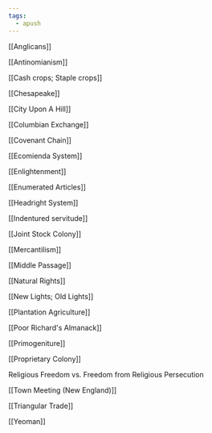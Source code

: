 ```yaml
---
tags:
  - apush
---
```

[[Anglicans]]

[[Antinomianism]]

[[Cash crops; Staple crops]]

[[Chesapeake]]

[[City Upon A Hill]]

[[Columbian Exchange]]

[[Covenant Chain]]

[[Ecomienda System]]

[[Enlightenment]]

[[Enumerated Articles]]

[[Headright System]]

[[Indentured servitude]]

[[Joint Stock Colony]]

[[Mercantilism]]

[[Middle Passage]]

[[Natural Rights]]

[[New Lights; Old Lights]]

[[Plantation Agriculture]]

[[Poor Richard's Almanack]]

[[Primogeniture]]

[[Proprietary Colony]]

Religious Freedom vs. Freedom from Religious Persecution

[[Town Meeting (New England)]]

[[Triangular Trade]]

[[Yeoman]]

